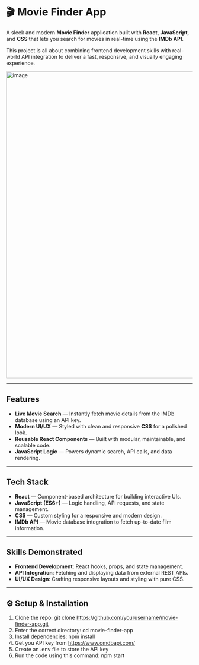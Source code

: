 # 🎬 Movie Finder App  

A sleek and modern **Movie Finder** application built with **React**, **JavaScript**, and **CSS** that lets you search for movies in real-time using the **IMDb API**.  

This project is all about combining frontend development skills with real-world API integration to deliver a fast, responsive, and visually engaging experience.  

<img width="1237" height="826" alt="image" src="https://github.com/user-attachments/assets/fa9ed967-1b39-499f-b90f-1dc37b707539" />

---

## Features
- **Live Movie Search** — Instantly fetch movie details from the IMDb database using an API key.  
- **Modern UI/UX** — Styled with clean and responsive **CSS** for a polished look.  
- **Reusable React Components** — Built with modular, maintainable, and scalable code.  
- **JavaScript Logic** — Powers dynamic search, API calls, and data rendering.  

---

## Tech Stack
- **React** — Component-based architecture for building interactive UIs.  
- **JavaScript (ES6+)** — Logic handling, API requests, and state management.  
- **CSS** — Custom styling for a responsive and modern design.  
- **IMDb API** — Movie database integration to fetch up-to-date film information.  

---

## Skills Demonstrated
- **Frontend Development**: React hooks, props, and state management.  
- **API Integration**: Fetching and displaying data from external REST APIs.  
- **UI/UX Design**: Crafting responsive layouts and styling with pure CSS.  

---

## ⚙️ Setup & Installation
1. Clone the repo:
   git clone https://github.com/yourusername/movie-finder-app.git
2. Enter the correct directory:
   cd movie-finder-app
3. Install dependencies:
   npm install
4. Get you API key from https://www.omdbapi.com/
5. Create an .env file to store the API key
6. Run the code using this command:
   npm start
